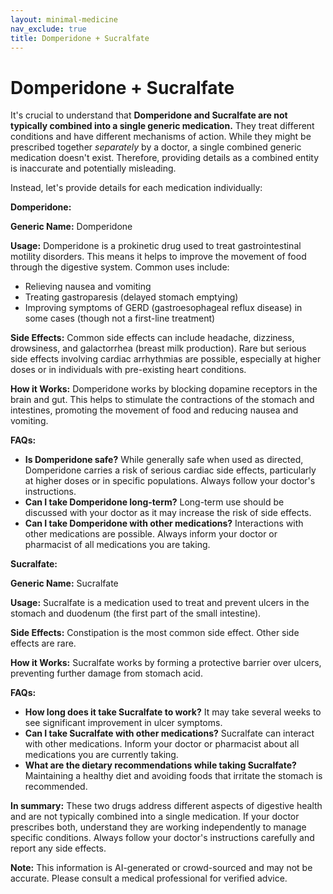 ```yaml
---
layout: minimal-medicine
nav_exclude: true
title: Domperidone + Sucralfate
---
```


# Domperidone + Sucralfate

It's crucial to understand that **Domperidone and Sucralfate are not typically combined into a single generic medication.**  They treat different conditions and have different mechanisms of action.  While they might be prescribed together *separately* by a doctor, a single combined generic medication doesn't exist.  Therefore, providing details as a combined entity is inaccurate and potentially misleading.

Instead, let's provide details for each medication individually:


**Domperidone:**

**Generic Name:** Domperidone

**Usage:**  Domperidone is a prokinetic drug used to treat gastrointestinal motility disorders. This means it helps to improve the movement of food through the digestive system.  Common uses include:

* Relieving nausea and vomiting
* Treating gastroparesis (delayed stomach emptying)
* Improving symptoms of GERD (gastroesophageal reflux disease) in some cases (though not a first-line treatment)

**Side Effects:** Common side effects can include headache, dizziness, drowsiness, and galactorrhea (breast milk production).  Rare but serious side effects involving cardiac arrhythmias are possible, especially at higher doses or in individuals with pre-existing heart conditions.

**How it Works:** Domperidone works by blocking dopamine receptors in the brain and gut. This helps to stimulate the contractions of the stomach and intestines, promoting the movement of food and reducing nausea and vomiting.

**FAQs:**

* **Is Domperidone safe?**  While generally safe when used as directed, Domperidone carries a risk of serious cardiac side effects, particularly at higher doses or in specific populations.  Always follow your doctor's instructions.
* **Can I take Domperidone long-term?**  Long-term use should be discussed with your doctor as it may increase the risk of side effects.
* **Can I take Domperidone with other medications?**  Interactions with other medications are possible.  Always inform your doctor or pharmacist of all medications you are taking.


**Sucralfate:**

**Generic Name:** Sucralfate

**Usage:** Sucralfate is a medication used to treat and prevent ulcers in the stomach and duodenum (the first part of the small intestine).

**Side Effects:** Constipation is the most common side effect. Other side effects are rare.

**How it Works:** Sucralfate works by forming a protective barrier over ulcers, preventing further damage from stomach acid.

**FAQs:**

* **How long does it take Sucralfate to work?**  It may take several weeks to see significant improvement in ulcer symptoms.
* **Can I take Sucralfate with other medications?**  Sucralfate can interact with other medications.  Inform your doctor or pharmacist about all medications you are currently taking.
* **What are the dietary recommendations while taking Sucralfate?**  Maintaining a healthy diet and avoiding foods that irritate the stomach is recommended.



**In summary:**  These two drugs address different aspects of digestive health and are not typically combined into a single medication. If your doctor prescribes both, understand they are working independently to manage specific conditions.  Always follow your doctor's instructions carefully and report any side effects.


**Note:** This information is AI-generated or crowd-sourced and may not be accurate. Please consult a medical professional for verified advice.